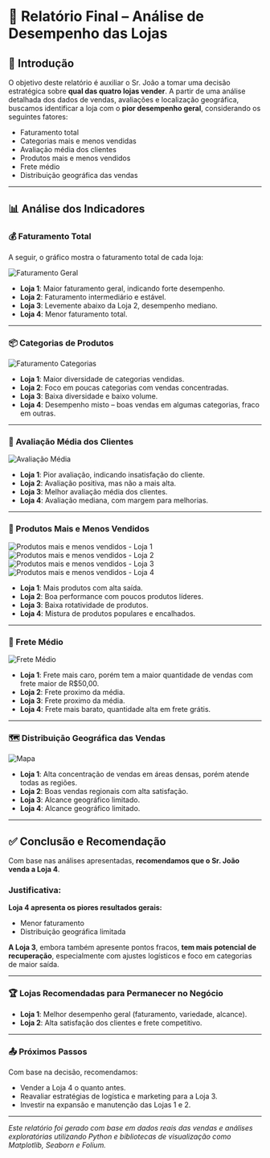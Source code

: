 # 🧾 Relatório Final – Análise de Desempenho das Lojas

## 📌 Introdução

O objetivo deste relatório é auxiliar o Sr. João a tomar uma decisão estratégica sobre **qual das quatro lojas vender**. A partir de uma análise detalhada dos dados de vendas, avaliações e localização geográfica, buscamos identificar a loja com o **pior desempenho geral**, considerando os seguintes fatores:

- Faturamento total
- Categorias mais e menos vendidas
- Avaliação média dos clientes
- Produtos mais e menos vendidos
- Frete médio
- Distribuição geográfica das vendas

---

## 📊 Análise dos Indicadores

### 💰 Faturamento Total

A seguir, o gráfico mostra o faturamento total de cada loja:

![Faturamento Geral](images/fat_geral.png)

- **Loja 1**: Maior faturamento geral, indicando forte desempenho.
- **Loja 2**: Faturamento intermediário e estável.
- **Loja 3**: Levemente abaixo da Loja 2, desempenho mediano.
- **Loja 4**: Menor faturamento total.

---

### 📦 Categorias de Produtos

![Faturamento Categorias](images/fat_cat.png)

- **Loja 1**: Maior diversidade de categorias vendidas.
- **Loja 2**: Foco em poucas categorias com vendas concentradas.
- **Loja 3**: Baixa diversidade e baixo volume.
- **Loja 4**: Desempenho misto – boas vendas em algumas categorias, fraco em outras.

---

### 🌟 Avaliação Média dos Clientes

![Avaliação Média](images/med_aval.png)

- **Loja 1**: Pior avaliação, indicando insatisfação do cliente.
- **Loja 2**: Avaliação positiva, mas não a mais alta.
- **Loja 3**: Melhor avaliação média dos clientes.
- **Loja 4**: Avaliação mediana, com margem para melhorias.


---

### 🛒 Produtos Mais e Menos Vendidos

![Produtos mais e menos vendidos -  Loja 1](images/qtv_l1.png) 
![Produtos mais e menos vendidos -  Loja 2](images/qtv_l2.png)
![Produtos mais e menos vendidos -  Loja 3](images/qtv_l3.png)
![Produtos mais e menos vendidos -  Loja 4](images/qtv_l4.png)

- **Loja 1**: Mais produtos com alta saída.
- **Loja 2**: Boa performance com poucos produtos líderes.
- **Loja 3**: Baixa rotatividade de produtos.
- **Loja 4**: Mistura de produtos populares e encalhados.


---

### 🚚 Frete Médio

![Frete Médio](images/frete.png)

- **Loja 1**: Frete mais caro, porém tem a maior quantidade de vendas com frete maior de R$50,00.
- **Loja 2**: Frete proximo da média.
- **Loja 3**: Frete proximo da média.
- **Loja 4**: Frete mais barato, quantidade alta em frete grátis.

---

### 🗺️ Distribuição Geográfica das Vendas

![Mapa](images/mapa.png)

- **Loja 1**: Alta concentração de vendas em áreas densas, porém atende todas as regiões.
- **Loja 2**: Boas vendas regionais com alta satisfação.
- **Loja 3**: Alcance geográfico limitado.
- **Loja 4**: Alcance geográfico limitado.

---

## ✅ Conclusão e Recomendação

Com base nas análises apresentadas, **recomendamos que o Sr. João venda a Loja 4**.

### Justificativa:

**Loja 4 apresenta os piores resultados gerais:**
- Menor faturamento
- Distribuição geográfica limitada

**A Loja 3**, embora também apresente pontos fracos, **tem mais potencial de recuperação**, especialmente com ajustes logísticos e foco em categorias de maior saída.

---

### 🏆 Lojas Recomendadas para Permanecer no Negócio

- **Loja 1**: Melhor desempenho geral (faturamento, variedade, alcance).
- **Loja 2**: Alta satisfação dos clientes e frete competitivo.

---

### 📤 Próximos Passos

Com base na decisão, recomendamos:
- Vender a Loja 4 o quanto antes.
- Reavaliar estratégias de logística e marketing para a Loja 3.
- Investir na expansão e manutenção das Lojas 1 e 2.

---

*Este relatório foi gerado com base em dados reais das vendas e análises exploratórias utilizando Python e bibliotecas de visualização como Matplotlib, Seaborn e Folium.*

